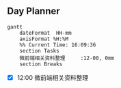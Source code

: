 ## Day Planner
```mermaid
gantt
    dateFormat  HH-mm
    axisFormat %H:%M
    %% Current Time: 16:09:36
    section Tasks
    微前端相关资料整理     :12-00, 0mm
    section Breaks

```

- [x] 12:00 微前端相关资料整理


